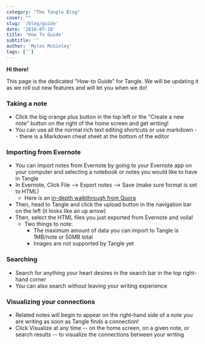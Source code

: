 ```yaml
---
category: "The Tangle Blog"
cover: ""
slug: '/blog/guide'
date: '2018-07-18'
title: 'How To Guide'
subtitle: ''
author: 'Myles McGinley'
tags: ['']
---
```


**Hi there!** 

This page is the dedicated "How-to Guide" for Tangle. We will be updating it as we roll out new features and will let you when we do!

### Taking a note

- Click the big orange plus button in the top left or the "Create a new note" button on the right of the home screen and get writing!
- You can use all the normal rich text editing shortcuts or use markdown -- there is a Markdown cheat sheet at the bottom of the editor  

### Importing from Evernote

- You can import notes from Evernote by going to your Evernote app on your computer and selecting a notebook or notes you would like to have in Tangle
- In Evernote, Click File --> Export notes --> Save (make sure format is set to HTML)
    - Here is an [in-depth walkthrough from Quora](https://www.quora.com/How-can-I-export-Evernote-notes)
- Then, head to Tangle and click the upload button in the navigation bar on the left (it looks like an up arrow)
- Then, select the HTML files you just exported from Evernote and voila!
    - Two things to note:
        - The maximum amount of data you can import to Tangle is 1MB/note or 50MB total
        - Images are not supported by Tangle yet

### Searching

- Search for anything your heart desires in the search bar in the top right-hand corner
- You can also search without leaving your writing experience

 ### Visualizing your connections

- Related notes will begin to appear on the right-hand side of a note you are writing as soon as Tangle finds a connection!
- Click Visualize at any time -- on the home screen, on a given note, or search results -- to visualize the connections between your writing